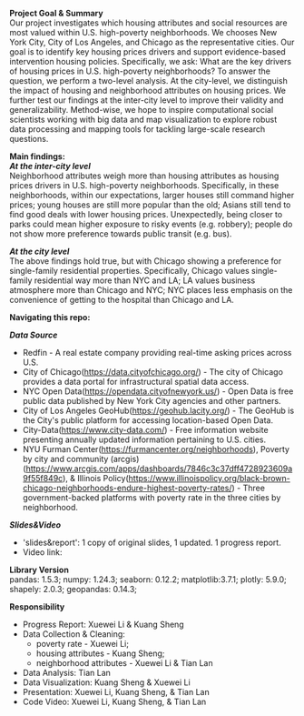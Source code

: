 **Project Goal & Summary**\
Our project investigates which housing attributes and social resources are most valued within U.S. high-poverty neighborhoods. We chooses New York City, City of Los Angeles, and Chicago as the representative cities. Our goal is to identify key housing prices drivers and support evidence-based intervention housing policies. Specifically, we ask: What are the key drivers of housing prices in U.S. high-poverty neighborhoods? To answer the question, we perform a two-level analysis. At the city-level, we distinguish the impact of housing and neighborhood attributes on housing prices. We further test our findings at the inter-city level to improve their validity and generalizability. Method-wise, we hope to inspire computational social scientists working with big data and map visualization to explore robust data processing and mapping tools for tackling large-scale research questions.

**Main findings:**\
***At the inter-city level***\
Neighborhood attributes weigh more than housing attributes as housing prices drivers in U.S. high-poverty neighborhoods. Specifically, in these neighborhoods, within our expectations, larger houses still command higher prices; young houses are still more popular than the old; Asians still tend to find good deals with lower housing prices. Unexpectedly, being closer to parks could mean higher exposure to risky events (e.g. robbery); people do not show more preference towards public transit (e.g. bus).

***At the city level***\
The above findings hold true, but with Chicago showing a preference for single-family residential properties. Specifically, Chicago values single-family residential way more than NYC and LA; LA values business atmosphere more than Chicago and NYC; NYC places less emphasis on the convenience of getting to the hospital than Chicago and LA.

**Navigating this repo:**

***Data Source***
- Redfin -  A real estate company providing real-time asking prices across U.S.
- City of Chicago(https://data.cityofchicago.org/) - The city of Chicago provides a data portal for infrastructural spatial data access. 
- NYC Open Data(https://opendata.cityofnewyork.us/) - Open Data is free public data published by New York City agencies and other partners.
- City of Los Angeles GeoHub(https://geohub.lacity.org/) - The GeoHub is the City's public platform for accessing location-based Open Data.
- City-Data(https://www.city-data.com/) - Free information website presenting annually updated information pertaining to U.S. cities. 
- NYU Furman Center(https://furmancenter.org/neighborhoods), Poverty by city and community (arcgis)(https://www.arcgis.com/apps/dashboards/7846c3c37dff4728923609a9f55f849c), & Illinois Policy(https://www.illinoispolicy.org/black-brown-chicago-neighborhoods-endure-highest-poverty-rates/) - Three government-backed platforms with poverty rate in the three cities by neighborhood.

***Slides&Video***
- 'slides&report': 1 copy of original slides, 1 updated. 1 progress report.
- Video link: 

**Library Version**\
pandas: 1.5.3; numpy: 1.24.3; seaborn: 0.12.2; matplotlib:3.7.1; plotly: 5.9.0; shapely: 2.0.3; geopandas: 0.14.3;

**Responsibility**
- Progress Report: Xuewei Li & Kuang Sheng
- Data Collection & Cleaning:
  - poverty rate - Xuewei Li;
  - housing attributes - Kuang Sheng;
  - neighborhood attributes - Xuewei Li & Tian Lan
- Data Analysis: Tian Lan
- Data Visualization: Kuang Sheng & Xuewei Li
- Presentation: Xuewei Li, Kuang Sheng, & Tian Lan
- Code Video: Xuewei Li, Kuang Sheng, & Tian Lan
